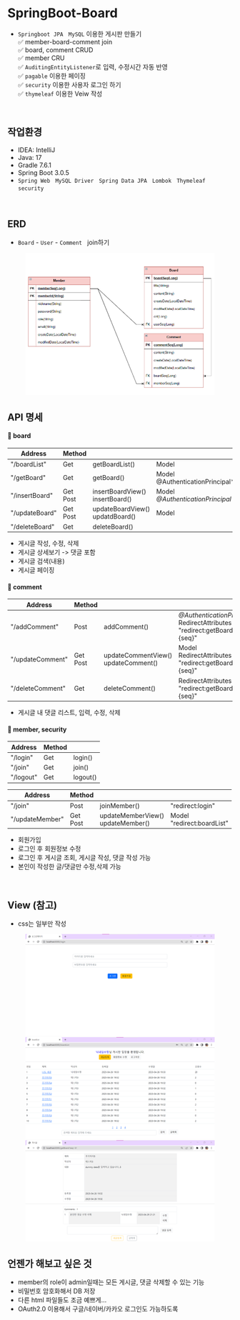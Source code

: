 # SpringBoot-Board
+ `Springboot` &nbsp;`JPA` &nbsp; `MySQL` 이용한 게시판 만들기 <br>
:white_check_mark: member-board-comment join <br>
:white_check_mark: board, comment CRUD <br>
:white_check_mark: member CRU <br>
:white_check_mark: `AuditingEntityListener`로 입력, 수정시간 자동 반영 <br>
:white_check_mark: `pagable` 이용한 페이징 <br>
:white_check_mark: `security` 이용한 사용자 로그인 하기 <br>
:white_check_mark: `thymeleaf` 이용한 Veiw 작성 <br>

<br>

## 작업환경
+ IDEA: IntelliJ
+ Java: 17
+ Gradle 7.6.1
+ Spring Boot 3.0.5
+ `Spring Web` &nbsp; `MySQL Driver` &nbsp; `Spring Data JPA` &nbsp; `Lombok` &nbsp; `Thymeleaf` &nbsp; `security`

<br>

## ERD
+ `Board` - `User` - `Comment` &nbsp; join하기
<figure align="center">
  <img src="https://github.com/beeguriri/SpringBoot-Board/blob/main/image/erd.png">
</figure>

## API 명세
#### 📑 board

| Address        | Method        |                                      |                                       |
| -------------- | ------------- | ------------------------------------ | ------------------------------------- |
| "/boardList"   | Get           | getBoardList()                       | Model                                 |
| "/getBoard"    | Get           | getBoard()                           | Model<br />@AuthenticationPrincipal*  |
| "/insertBoard" | Get<br />Post | insertBoardView()<br />insertBoard() | Model<br />*@AuthenticationPrincipal* |
| "/updateBoard" | Get<br />Post | updateBoardView()<br />updatdBoard() | Model                                 |
| "/deleteBoard" | Get           | deleteBoard()                        |                                       |

   + 게시글 작성, 수정, 삭제
   + 게시글 상세보기 -> 댓글 포함
   + 게시글 검색(내용)
   + 게시글 페이징
   
#### 📑 comment

| Address          | Method        |                                          |                                                              |
| ---------------- | ------------- | ---------------------------------------- | ------------------------------------------------------------ |
| "/addComment"    | Post          | addComment()                             | *@AuthenticationPrincipal*<br />RedirectAttributes<br />"redirect:getBoard?seq={seq}" |
| "/updateComment" | Get<br />Post | updateCommentView()<br />updateComment() | Model<br />RedirectAttributes<br />"redirect:getBoard?seq={seq}" |
| "/deleteComment" | Get           | deleteComment()                          | RedirectAttributes<br />"redirect:getBoard?seq={seq}"        |

   + 게시글 내 댓글 리스트, 입력, 수정, 삭제
   
#### 📑 member, security

| Address   | Method |          |
| --------- | ------ | -------- |
| "/login"  | Get    | login()  |
| "/join"   | Get    | join()   |
| "/logout" | Get    | logout() |

| Address         | Method        |                                        |                                 |
| --------------- | ------------- | -------------------------------------- | ------------------------------- |
| "/join"         | Post          | joinMember()                           | "redirect:login"                |
| "/updateMember" | Get<br />Post | updateMemberView()<br />updateMember() | Model<br />"redirect:boardList" |

   + 회원가입
   + 로그인 후 회원정보 수정
   + 로그인 후 게시글 조회, 게시글 작성, 댓글 작성 가능
   + 본인이 작성한 글/댓글만 수정,삭제 가능   
   
<br>

## View (참고)
+ css는 일부만 작성
<figure>
  <img src="https://github.com/beeguriri/SpringBoot-Board/blob/main/image/login.png">
  <img src="https://github.com/beeguriri/SpringBoot-Board/blob/main/image/boardLists.png">
  <img src="https://github.com/beeguriri/SpringBoot-Board/blob/main/image/board.png">
</figure>

## 언젠가 해보고 싶은 것
+ member의 role이 admin일때는 모든 게시글, 댓글 삭제할 수 있는 기능
+ 비밀번호 암호화해서 DB 저장
+ 다른 html 파일들도 조금 예쁘게...
+ OAuth2.0 이용해서 구글/네이버/카카오 로그인도 가능하도록
